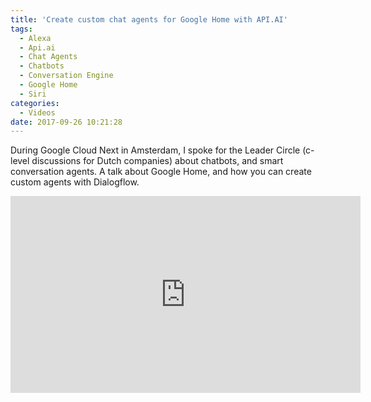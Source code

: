 ```yaml
---
title: 'Create custom chat agents for Google Home with API.AI'
tags:
  - Alexa
  - Api.ai
  - Chat Agents
  - Chatbots
  - Conversation Engine
  - Google Home
  - Siri
categories:
  - Videos
date: 2017-09-26 10:21:28
---
```


During Google Cloud Next in Amsterdam, I spoke for the Leader Circle (c-level discussions for Dutch companies) about chatbots, and smart conversation agents. A talk about Google Home, and how you can create custom agents with Dialogflow.
<!--more-->
<iframe width="560" height="315" src="https://www.youtube.com/embed/iWWodOrIf7I?start=1931" frameborder="0" allow="accelerometer; autoplay; encrypted-media; gyroscope; picture-in-picture" allowfullscreen></iframe>